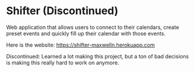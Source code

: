 # Shifter (Discontinued)
Web application that allows users to connect to their calendars, create preset events and quickly fill up their calendar with those events.

Here is the website: https://shifter-maxwelln.herokuapp.com

Discontinued:
Learned a lot making this project, but a ton of bad decisions is making this really hard to work on anymore.
